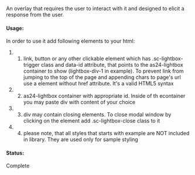 An overlay that requires the user to interact with it and designed to elicit a response from the user. 
 
#### Usage: 
 
In order to use it add following elements to your html: 
1. 1) link, button or any other clickable element which has .sc-lightbox-trigger class and data-id attribute, that points to the as24-lightbox container to show (lightbox-div-1 in example). To prevent link from jumping to the top of the page and appending chars to page's url use a element without href attribute. It's a valid HTML5 syntax 
2. 2) as24-lightbox container with appropriate id. Inside of th econtainer you may paste div with content of your choice 
3. 3) div may contain closing elements. To close modal window by clicking on the element add .sc-lightbox-close class to it 
4. 4) please note, that all styles that starts with example are NOT included in library. They are used only for sample styling

#### Status:

<p class="status complete">Complete</p>
